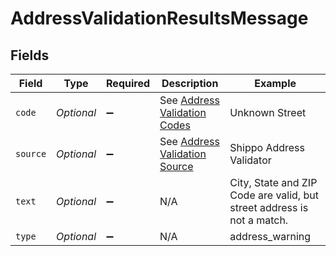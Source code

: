 # AddressValidationResultsMessage


## Fields

| Field                                                                      | Type                                                                       | Required                                                                   | Description                                                                | Example                                                                    |
| -------------------------------------------------------------------------- | -------------------------------------------------------------------------- | -------------------------------------------------------------------------- | -------------------------------------------------------------------------- | -------------------------------------------------------------------------- |
| `code`                                                                     | *Optional<String>*                                                         | :heavy_minus_sign:                                                         | See <a href="#tag/Address-Validation-Codes">Address Validation Codes</a>   | Unknown Street                                                             |
| `source`                                                                   | *Optional<String>*                                                         | :heavy_minus_sign:                                                         | See <a href="#tag/Address-Validation-Source">Address Validation Source</a> | Shippo Address Validator                                                   |
| `text`                                                                     | *Optional<String>*                                                         | :heavy_minus_sign:                                                         | N/A                                                                        | City, State and ZIP Code are valid, but street address is not a match.     |
| `type`                                                                     | *Optional<String>*                                                         | :heavy_minus_sign:                                                         | N/A                                                                        | address_warning                                                            |